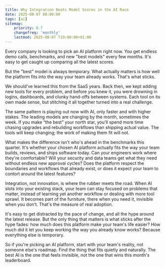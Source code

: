 ```yaml
---
title: Why Integration Beats Model Scores in the AI Race
date: 2025-08-07 08:00:00
tags: [ai]
sitemap:
    priority: 0.7
    changefreq: 'monthly'
    lastmod: 2025-08-07 T19:00:00+01:00
---
```


Every company is looking to pick an AI platform right now. You get endless demo calls, benchmarks, and new "best models" every few months. It's easy to get caught up comparing all the latest scores.

But the "best" model is always temporary. What actually matters is how well the platform fits into the way your team already works. That's what sticks.

We should've learned this from the SaaS years. Back then, we kept adding new tools for every problem, and before you knew it, you were drowning in logins, dashboards, and clunky hand-offs between systems. Each tool on its own made sense, but stitching it all together turned into a real challenge.

The same pattern is playing out now with AI, only faster and with higher stakes. The leading models are changing by the month, sometimes the week. If you make “the best” your north star, you'll spend more time chasing upgrades and rebuilding workflows than shipping actual value. The tools will keep changing; the work of making them fit will not.

What makes the difference isn't who's ahead in the benchmarks this quarter. It's whether your chosen AI platform actually fits the way your team builds, reviews, and ships software today. Can your engineers work where they're comfortable? Will your security and data teams get what they need without endless new approval cycles? Does the platform respect the boundaries and workflows that already exist, or does it expect your team to contort around the latest features?

Integration, not innovation, is where the rubber meets the road. When AI slots into your existing stack, your team can stay focused on problems that matter, instead of learning yet another workflow or dealing with more tool sprawl. It becomes part of the furniture, there when you need it, invisible when you don't. That's the measure of real adoption.

It's easy to get distracted by the pace of change, and all the hype around the latest release. But the only thing that matters is what sticks after the hype fades: how much does this platform make your team's life easier? How much did it let you keep working the way you already know works? Because everything else is temporary.

So if you're picking an AI platform, start with your team's reality, not someone else's roadmap. Find the thing that fits quietly and naturally. The best AI is the one that feels invisible, not the one that wins this month's leaderboard.
